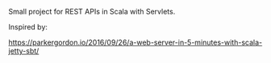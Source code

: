 
Small project for REST APIs in Scala with Servlets.

Inspired by:

<https://parkergordon.io/2016/09/26/a-web-server-in-5-minutes-with-scala-jetty-sbt/>
